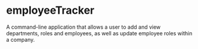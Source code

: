 # employeeTracker
A command-line application that allows a user to add and view departments, roles and employees, as well as update employee roles within a company.
